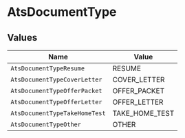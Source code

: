 # AtsDocumentType


## Values

| Name                          | Value                         |
| ----------------------------- | ----------------------------- |
| `AtsDocumentTypeResume`       | RESUME                        |
| `AtsDocumentTypeCoverLetter`  | COVER_LETTER                  |
| `AtsDocumentTypeOfferPacket`  | OFFER_PACKET                  |
| `AtsDocumentTypeOfferLetter`  | OFFER_LETTER                  |
| `AtsDocumentTypeTakeHomeTest` | TAKE_HOME_TEST                |
| `AtsDocumentTypeOther`        | OTHER                         |